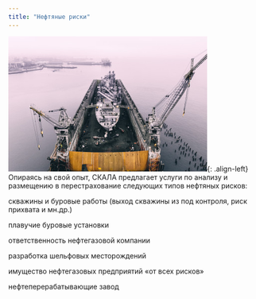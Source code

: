 ```yaml
---
title: "Нефтяные риски"
---
```


![image-left](/assets/images/reinsurance/petroleum.jpg){: .align-left}
Опираясь на свой опыт, СКАЛА предлагает услуги по анализу и размещению в перестрахование следующих типов нефтяных рисков:

скважины и буровые работы (выход скважины из под контроля, риск прихвата и мн.др.)

плавучие буровые установки 

ответственность нефтегазовой компании

разработка шельфовых месторождений

имущество нефтегазовых предприятий «от всех рисков»

нефтеперерабатывающие завод
